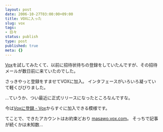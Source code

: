 ```yaml
---
layout: post
date: 2006-10-27T03:00:00+09:00
title: VOXに入った
slug: vox
tags:
- 日々
status: publish
type: post
published: true
meta: {}
---
```

<a href="http://www.vox.com/home" title="Vox">Vox</a>を試してみたくて、以前に招待状待ちの登録をしていたんですが、その招待メールが数日前に来ていたのでした。

さっきやっと登録をすませてVOXに加入。
インタフェースがいろいろ凝っていて軽くびびりました。

…ていうか、つい最近に正式リリースになったところなんですな。

今は<a href="http://www.vox.com/join" title="Voxに登録 - Vox">Voxに登録 - Vox</a>からすぐに加入できる模様です。

てことで、できたアカウントはお約束どおり <a href="http://masawo.vox.com/" title="wovox">masawo.vox.com</a>。
そっちで記事が続くかは未知数…
